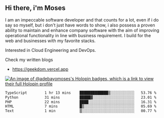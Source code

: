## Hi there, i'm Moses

I am an impeccable software developer and that counts for a lot, even if i do say so myself, but i don't just have words to show, i also possess a proven ability to maintain and enhance company software with the aim of improving operational functionality in line with business requirement. I build for the web and businesses with my favorite stacks.

Interested in Cloud Engineering and DevOps.

Check my written blogs
- https://geekdom.vercel.app

[![An image of @adebayomoses's Holopin badges, which is a link to view their full Holopin profile](https://holopin.me/adebayomoses)](https://holopin.io/@adebayomoses)

<!--START_SECTION:waka-->

```txt
TypeScript        1 hr 13 mins    █████████████▒░░░░░░░░░░░   53.76 %
Python            31 mins         █████▓░░░░░░░░░░░░░░░░░░░   23.01 %
PHP               22 mins         ████░░░░░░░░░░░░░░░░░░░░░   16.31 %
HTML              7 mins          █▒░░░░░░░░░░░░░░░░░░░░░░░   05.69 %
Text              1 min           ▒░░░░░░░░░░░░░░░░░░░░░░░░   00.77 %
```

<!--END_SECTION:waka-->
